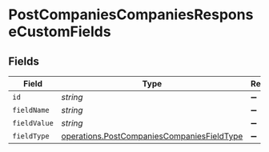 # PostCompaniesCompaniesResponseCustomFields


## Fields

| Field                                                                                                    | Type                                                                                                     | Required                                                                                                 | Description                                                                                              |
| -------------------------------------------------------------------------------------------------------- | -------------------------------------------------------------------------------------------------------- | -------------------------------------------------------------------------------------------------------- | -------------------------------------------------------------------------------------------------------- |
| `id`                                                                                                     | *string*                                                                                                 | :heavy_minus_sign:                                                                                       | N/A                                                                                                      |
| `fieldName`                                                                                              | *string*                                                                                                 | :heavy_minus_sign:                                                                                       | N/A                                                                                                      |
| `fieldValue`                                                                                             | *string*                                                                                                 | :heavy_minus_sign:                                                                                       | N/A                                                                                                      |
| `fieldType`                                                                                              | [operations.PostCompaniesCompaniesFieldType](../../models/operations/postcompaniescompaniesfieldtype.md) | :heavy_minus_sign:                                                                                       | N/A                                                                                                      |